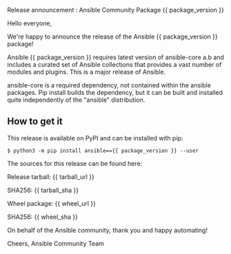 Release announcement : Ansible Community Package {{ package_version }}

Hello everyone,

We're happy to announce the release of the Ansible {{ package_version }} package!

Ansible {{ package_version }} requires latest version of ansible-core a.b and includes a curated set of Ansible collections that provides a vast number of modules and plugins. This is a major release of Ansible.

ansible-core is a required dependency, not contained within the ansible packages. Pip install builds the
dependency, but it can be built and installed quite independently of the "ansible" distribution.

How to get it
-------------

This release is available on PyPI and can be installed with pip:

```
$ python3 -m pip install ansible=={{ package_version }} --user
```

The sources for this release can be found here:

Release tarball: {{ tarball_url }}

SHA256: {{ tarball_sha }}

Wheel package: {{ wheel_url }}

SHA256: {{ wheel_sha }}

On behalf of the Ansible community, thank you and happy automating!

Cheers,
Ansible Community Team